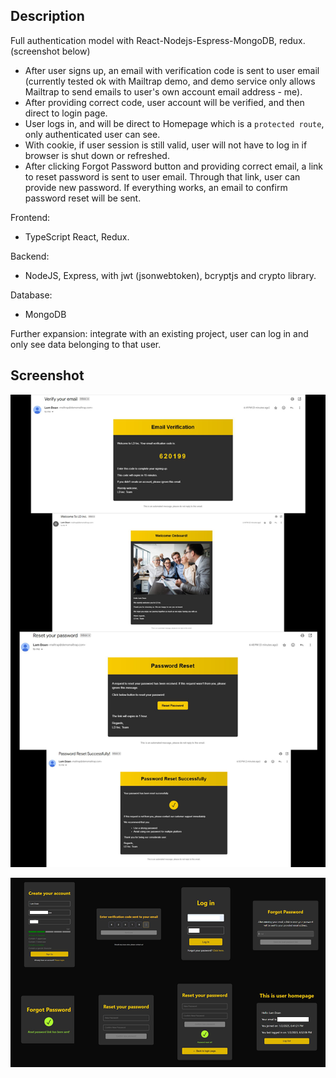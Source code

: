 ## Description

Full authentication model with React-Nodejs-Espress-MongoDB, redux. (screenshot below)

- After user signs up, an email with verification code is sent to user email
  (currently tested ok with Mailtrap demo, and demo service only allows Mailtrap to send emails to user's own account email address - me).
- After providing correct code, user account will be verified, and then direct to login page.
- User logs in, and will be direct to Homepage which is a `protected route`, only authenticated user can see.
- With cookie, if user session is still valid, user will not have to log in if browser is shut down or refreshed.
- After clicking Forgot Password button and providing correct email, a link to reset password is sent to user email.
  Through that link, user can provide new password. If everything works, an email to confirm password reset will be sent.

Frontend:

- TypeScript React, Redux.

Backend:

- NodeJS, Express, with jwt (jsonwebtoken), bcryptjs and crypto library.

Database:

- MongoDB

Further expansion: integrate with an existing project, user can log in and only see data belonging to that user.

## Screenshot

![Email Screenshots](client/public/screenshots/email-screens.png)

![UI Screenshots](client/public/screenshots/user-screens.png)
